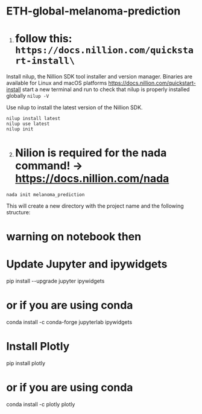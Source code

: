 # ETH-global-melanoma-prediction

1. # follow this:   `https://docs.nillion.com/quickstart-install\`

Install nilup, the Nillion SDK tool installer and version manager. Binaries are available for Linux and macOS platforms
https://docs.nillion.com/quickstart-install
start a new terminal and run to check that nilup is properly installed globally
`nilup -V`

Use nilup to install the latest version of the Nillion SDK.

```
nilup install latest
nilup use latest
nilup init
```

2. # Nilion is required for the nada command! -> https://docs.nillion.com/nada
 
```
nada init melanoma_prediction
```

This will create a new directory with the project name and the following structure:
# warning on notebook then

# Update Jupyter and ipywidgets
pip install --upgrade jupyter ipywidgets
# or if you are using conda
conda install -c conda-forge jupyterlab ipywidgets

# Install Plotly
pip install plotly
# or if you are using conda
conda install -c plotly plotly
